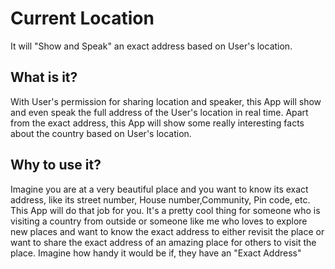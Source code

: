 # Current Location

It will "Show and Speak" an exact address based on User's location.

## What is it?

With User's permission for sharing location and speaker, this App will show and even speak the full address of the User's location in real time. Apart from the exact address, this App will show some really interesting facts about the country based on User's location.

## Why to use it?

Imagine you are at a very beautiful place and you want to know its exact address, like its street number, House number,Community, Pin code, etc. This App will do that job for you. It's a pretty cool thing for someone who is visiting a country from outside or someone like me who loves to explore new places and want to know the exact address to either revisit the place or want to share the exact address of an amazing place for others to visit the place. Imagine how handy it would be if, they have an "Exact Address"
